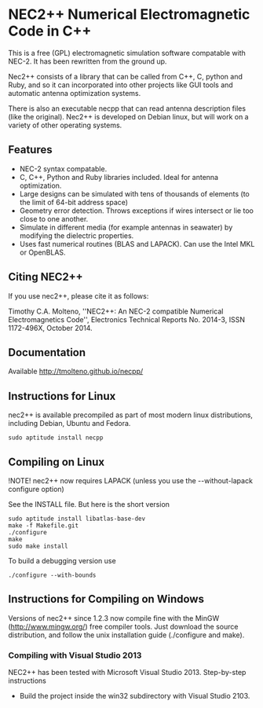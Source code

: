 # NEC2++ Numerical Electromagnetic Code in C++

This is a free (GPL) electromagnetic simulation software compatable with NEC-2. It has been rewritten from the ground up.

Nec2++ consists of a library that can be called from C++, C, python and Ruby, and so it can incorporated 
into other projects like GUI tools and automatic antenna optimization systems.

There is also an executable necpp that can read antenna description files (like the original). 
Nec2++ is developed on Debian linux, but will work on a variety of other operating systems.

## Features

* NEC-2 syntax compatable.
* C, C++, Python and Ruby libraries included. Ideal for antenna optimization.
* Large designs can be simulated with tens of thousands of elements (to the limit of 64-bit address space)
* Geometry error detection. Throws exceptions if wires intersect or lie too close to one another.
* Simulate in different media (for example antennas in seawater) by modifying the dielectric properties.
* Uses fast numerical routines (BLAS and LAPACK). Can use the Intel MKL or OpenBLAS.

## Citing NEC2++

If you use nec2++, please cite it as follows:

Timothy C.A. Molteno, ''NEC2++: An NEC-2 compatible Numerical Electromagnetics Code'', Electronics Technical Reports No. 2014-3, ISSN 1172-496X, October
2014.

## Documentation

Available http://tmolteno.github.io/necpp/

## Instructions for Linux

nec2++ is available precompiled as part of most modern linux distributions, including Debian, Ubuntu and Fedora.

    sudo aptitude install necpp

## Compiling on Linux

!NOTE! nec2++ now requires LAPACK (unless you use the  --without-lapack configure option)

See the INSTALL file. But here is the short version

    sudo aptitude install libatlas-base-dev
    make -f Makefile.git
    ./configure
    make
    sudo make install

To build a debugging version use

    ./configure --with-bounds

## Instructions for Compiling on Windows

Versions of nec2++ since 1.2.3 now compile fine with the MinGW (http://www.mingw.org/) free compiler tools. 
Just download the source distribution, and follow the unix installation guide (./configure and make).

### Compiling with Visual Studio 2013

NEC2++ has been tested with Microsoft Visual Studio 2013.
Step-by-step instructions

* Build the project inside the win32 subdirectory with Visual Studio 2103.
